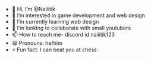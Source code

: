 - 👋 Hi, I’m @Naiiitik
- 👀 I’m interested in game development and web design
- 🌱 I’m currently learning web design
- 💞️ I’m looking to collaborate with small youtubers
- 📫 How to reach me- discord id naiiitik123
- 😄 Pronouns: he/him
- ⚡ Fun fact: I can beat you at chess

<!---
Naiiitik/Naiiitik is a ✨ special ✨ repository because its `README.md` (this file) appears on your GitHub profile.
You can click the Preview link to take a look at your changes.
--->
